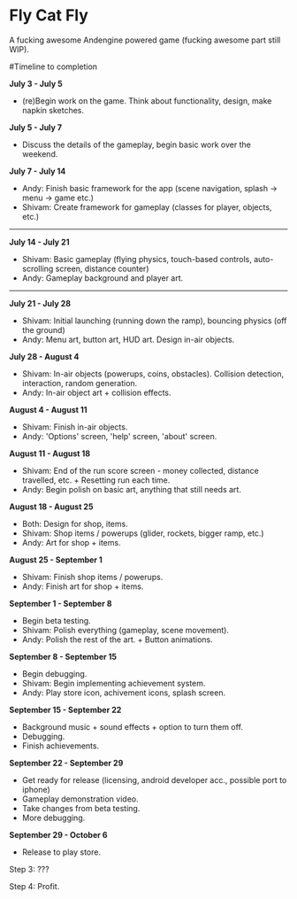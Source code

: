 Fly Cat Fly
===========
A fucking awesome Andengine powered game (fucking awesome part still WIP).


#Timeline to completion

**July 3 - July 5**
* (re)Begin work on the game. Think about functionality, design, make napkin sketches.

**July 5 - July 7**
* Discuss the details of the gameplay, begin basic work over the weekend.

**July 7 - July 14**
* Andy: Finish basic framework for the app (scene navigation, splash -> menu -> game etc.)
* Shivam: Create framework for gameplay (classes for player, objects, etc.)

--------------------------------------------------------------------------------------

**July 14 - July 21** 
* Shivam: Basic gameplay (flying physics, touch-based controls, auto-scrolling screen, distance counter)
* Andy: Gameplay background and player art.

--------------------------------------------------------------------------------------

**July 21 - July 28**
* Shivam: Initial launching (running down the ramp), bouncing physics (off the ground)
* Andy: Menu art, button art, HUD art. Design in-air objects.

**July 28 - August 4**
* Shivam: In-air objects (powerups, coins, obstacles). Collision detection, interaction, random generation.
* Andy: In-air object art + collision effects.

**August 4 - August 11**
* Shivam: Finish in-air objects.
* Andy: 'Options' screen, 'help' screen, 'about' screen.

**August 11 - August 18**
* Shivam: End of the run score screen - money collected, distance travelled, etc. + Resetting run each time.
* Andy: Begin polish on basic art, anything that still needs art.

**August 18 - August 25**
* Both: Design for shop, items.
* Shivam: Shop items / powerups (glider, rockets, bigger ramp, etc.)
* Andy: Art for shop + items.

**August 25 - September 1**
* Shivam: Finish shop items / powerups.
* Andy: Finish art for shop + items.

**September 1 - September 8**
* Begin beta testing.
* Shivam: Polish everything (gameplay, scene movement).
* Andy: Polish the rest of the art. + Button animations.

**September 8 - September 15**
* Begin debugging.
* Shivam: Begin implementing achievement system.
* Andy: Play store icon, achivement icons, splash screen.

**September 15 - September 22**
* Background music + sound effects + option to turn them off.
* Debugging.
* Finish achievements.

**September 22 - September 29**
* Get ready for release (licensing, android developer acc., possible port to iphone)
* Gameplay demonstration video.
* Take changes from beta testing.
* More debugging.

**September 29 - October 6**
* Release to play store.

Step 3: ???

Step 4: Profit.
